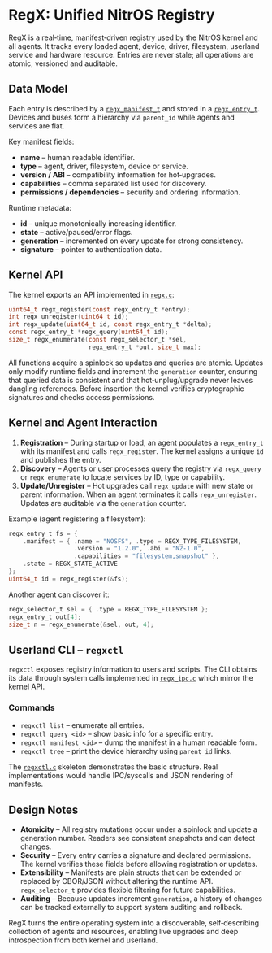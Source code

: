 # RegX: Unified NitrOS Registry

RegX is a real‑time, manifest‑driven registry used by the NitrOS kernel and all
agents.  It tracks every loaded agent, device, driver, filesystem, userland
service and hardware resource.  Entries are never stale; all operations are
atomic, versioned and auditable.

## Data Model

Each entry is described by a [`regx_manifest_t`](../src/agents/regx/regx.h) and stored in
a [`regx_entry_t`](../src/agents/regx/regx.h).  Devices and buses form a hierarchy via
`parent_id` while agents and services are flat.

Key manifest fields:

- **name** – human readable identifier.
- **type** – agent, driver, filesystem, device or service.
- **version / ABI** – compatibility information for hot‑upgrades.
- **capabilities** – comma separated list used for discovery.
- **permissions / dependencies** – security and ordering information.

Runtime metadata:

- **id** – unique monotonically increasing identifier.
- **state** – active/paused/error flags.
- **generation** – incremented on every update for strong consistency.
- **signature** – pointer to authentication data.

## Kernel API

The kernel exports an API implemented in [`regx.c`](../src/agents/regx/regx.c):

```c
uint64_t regx_register(const regx_entry_t *entry);
int regx_unregister(uint64_t id);
int regx_update(uint64_t id, const regx_entry_t *delta);
const regx_entry_t *regx_query(uint64_t id);
size_t regx_enumerate(const regx_selector_t *sel,
                      regx_entry_t *out, size_t max);
```

All functions acquire a spinlock so updates and queries are atomic.  Updates only
modify runtime fields and increment the `generation` counter, ensuring that
queried data is consistent and that hot‑unplug/upgrade never leaves dangling
references.  Before insertion the kernel verifies cryptographic signatures and
checks access permissions.

## Kernel and Agent Interaction

1. **Registration** – During startup or load, an agent populates a
   `regx_entry_t` with its manifest and calls `regx_register`.  The kernel
   assigns a unique `id` and publishes the entry.
2. **Discovery** – Agents or user processes query the registry via
   `regx_query` or `regx_enumerate` to locate services by ID, type or
   capability.
3. **Update/Unregister** – Hot upgrades call `regx_update` with new state or
   parent information.  When an agent terminates it calls `regx_unregister`.
   Updates are auditable via the `generation` counter.

Example (agent registering a filesystem):
```c
regx_entry_t fs = {
    .manifest = { .name = "NOSFS", .type = REGX_TYPE_FILESYSTEM,
                  .version = "1.2.0", .abi = "N2-1.0",
                  .capabilities = "filesystem,snapshot" },
    .state = REGX_STATE_ACTIVE
};
uint64_t id = regx_register(&fs);
```

Another agent can discover it:
```c
regx_selector_t sel = { .type = REGX_TYPE_FILESYSTEM };
regx_entry_t out[4];
size_t n = regx_enumerate(&sel, out, 4);
```


## Userland CLI – `regxctl`

`regxctl` exposes registry information to users and scripts.  The CLI obtains
its data through system calls implemented in [`regx_ipc.c`](../src/agents/regx/regx_ipc.c)
which mirror the kernel API.

### Commands

- `regxctl list` – enumerate all entries.
- `regxctl query <id>` – show basic info for a specific entry.
- `regxctl manifest <id>` – dump the manifest in a human readable form.
- `regxctl tree` – print the device hierarchy using `parent_id` links.

The [`regxctl.c`](../user/agents/regxctl/regxctl.c) skeleton demonstrates the
basic structure.  Real implementations would handle IPC/syscalls and JSON
rendering of manifests.

## Design Notes

* **Atomicity** – All registry mutations occur under a spinlock and update a
  generation number.  Readers see consistent snapshots and can detect changes.
* **Security** – Every entry carries a signature and declared permissions.  The
  kernel verifies these fields before allowing registration or updates.
* **Extensibility** – Manifests are plain structs that can be extended or
  replaced by CBOR/JSON without altering the runtime API.  `regx_selector_t`
  provides flexible filtering for future capabilities.
* **Auditing** – Because updates increment `generation`, a history of changes can
  be tracked externally to support system auditing and rollback.

RegX turns the entire operating system into a discoverable, self‑describing
collection of agents and resources, enabling live upgrades and deep introspection
from both kernel and userland.

